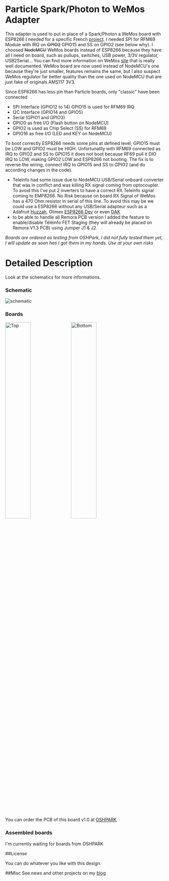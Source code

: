 Particle Spark/Photon to WeMos Adapter
======================================

This adapter is used to put in place of a Spark/Photon a WeMos board with ESP8266 I needed for a specific French [project][3]. I needed SPI for RFM69 Module with IRQ on ~~GPIO2~~ GPIO15 and SS on GPIO2 (see below why).
I choosed ~~NodeMCU~~ WeMos boards instead of ESP8266 because they have all I need on board, such as pullups, switches, USB power, 3/3V regulator, USB2Serial... You can find more information on WeMos [site][1] that is really well documented.
WeMos board are now used instead of NodeMCU's one because they're just smaller, features remains the same, but I also suspect WeMos regulator far better quality than the one used on NodeMCU that are just fake of originals AMS117 3V3.

Since ESP8266 has less pin than Particle boards, only "classic" have been connected

- SPI Interface (GPIO12 to 14) GPIO15 is used for RFM69 IRQ
- I2C Interface (GPIO14 and GPIO5)
- Serial (GPIO1 and GPIO3)
- GPIO0 as free I/O (Flash button on NodeMCU)
- GPIO2 is used as Chip Select (SS) for RFM69
- GPIO16 as free I/O (LED and KEY on NodeMCU)

To boot correctly ESP8266 needs some pins at defined level, GPIO15 must be LOW and GPIO2 must be HIGH. Unfortunatlly with RFM69 connected as IRQ to GPIO2 and SS to GPIO15 it does not boot because RF69 pull it DIO IRQ to LOW, making GPIO2 LOW and ESP8266 not booting. The fix is to reverse the wiring, connect IRQ to GPIO15 and SS to GPIO2 (and do according changes in the code). 
- Teleinfo had some issue due to NodeMCU USB/Serial onboard converter that was in conflict and was killing RX signal coming from optocoupler. To avoid this I've put 2 inverters to have a correct RX Teleinfo signal coming to EMP8266. No Risk because on board RX Signal of WeMos has a 470 Ohm resistor in serial of this line. To avoid this may be we could use a ESP8266 without any USB/Serial adapteur such as a Adafruit [Huzzah][5], Olimex [ESP8266 Dev][6] or even [OAK][6]
- to be able to handle all Remora PCB version I added the feature to enable/disable Téléinfo FET Staging (they will already be placed on Remora V1.3 PCB) using Jumper J1 & J2.

*Boards are ordered as testing from OSHPark, I did not fully tested them yet, I will update as soon has I got them in my hands. Use at your own risks*

Detailed Description
====================

Look at the schematics for more informations.

### Schematic  
![schematic](https://raw.githubusercontent.com/hallard/Particle2WeMos/master/Particle2WeMos-sch.png)  

### Boards  
<img src="https://raw.githubusercontent.com/hallard/Particle2WeMos/master/Particle2WeMos-top.png" alt="Top" width="40%" height="40%">&nbsp;
<img src="https://raw.githubusercontent.com/hallard/Particle2WeMos/master/Particle2WeMos-bot.png" alt="Bottom" width="40%" height="40%">&nbsp; 


You can order the PCB of this board v1.0 at [OSHPARK][4]

### Assembled boards

I'm currently waiting for boards from OSHPARK


##License

You can do whatever you like with this design.

##Misc
See news and other projects on my [blog][2] 
 
[1]: http://www.wemos.cc/wiki/doku.php?id=en:d1_mini
[2]: https://hallard.me
[3]: https://github.com/thibdct/programmateur-fil-pilote-wifi/tree/master/Logiciel/remora
[4]: https://oshpark.com/shared_projects/5sAC9l7e
[5]: https://www.adafruit.com/product/2471
[6]: https://www.olimex.com/Products/IoT/MOD-WIFI-ESP8266-DEV/
[7]: http://digistump.com/products/145

